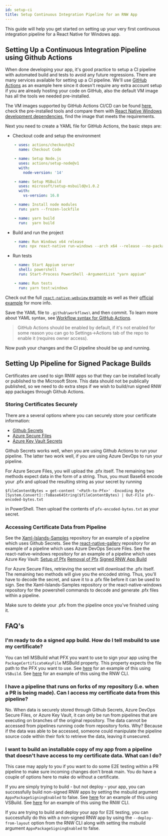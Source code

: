 ```yaml
---
id: setup-ci
title: Setup Continuous Integration Pipeline for an RNW App
---
```


This guide will help you get started on setting up your very first continuous integration pipeline for a React Native for Windows app.

## Setting Up a Continuous Integration Pipeline using Github Actions

When done developing your app, it's good practice to setup a CI pipeline with automated build and tests to avoid any future regressions. There are many services available for setting up a CI pipeline. We'll use [GitHub Actions](https://docs.github.com/actions/getting-started-with-github-actions/about-github-actions) as an example here since it doesn't require any extra account setup if you are already hosting your code on GitHub, also the default VM image has all the tools we needed pre-installed.

The VM images supported by GitHub Actions CI/CD can be found [here](https://github.com/actions/virtual-environments#github-actions-virtual-environments), check the pre-installed tools and compare them with [React Native Windows development dependencies](https://microsoft.github.io/react-native-windows/docs/rnw-dependencies), find the image that meets the requirements.

Next you need to create a YAML file for GitHub Actions, the basic steps are:
- Checkout code and setup the environment
```yaml
    - uses: actions/checkout@v2
      name: Checkout Code

    - name: Setup Node.js
      uses: actions/setup-node@v1
      with:
        node-version: '14'

    - name: Setup MSBuild
      uses: microsoft/setup-msbuild@v1.0.2
      with:
        vs-version: 16.8

    - name: Install node modules
      run: yarn --frozen-lockfile

    - name: yarn build
      run:  yarn build
```
- Build and run the project
```yaml
    - name: Run Windows x64 release
      run: npx react-native run-windows --arch x64 --release --no-packager --logging --deploy-from-layout
```
- Run tests
```yaml
    - name: Start Appium server
      shell: powershell
      run: Start-Process PowerShell -ArgumentList "yarn appium"

    - name: Run tests
      run: yarn test:windows
```
Check out the full [`react-native-webview` example](https://github.com/react-native-webview/react-native-webview/blob/master/.github/workflows/windows-ci.yml) as well as their [official example](https://github.blog/2019-08-08-github-actions-now-supports-ci-cd/) for more info.

Save the YAML file to `.github\workflows\` and then commit. To learn more about YAML syntax, see [Workflow syntax for GitHub Actions](https://docs.github.com/actions/reference/workflow-syntax-for-github-actions).

> GitHub Actions should be enabled by default, if it's not enabled for some reason you can go to Settings->Actions tab of the repo to enable it (requires owner access).

Now push your changes and the CI pipeline should be up and running.

## Setting Up Pipeline for Signed Package Builds
Certificates are used to sign RNW apps so that they can be installed locally or published to the Microsoft Store. This data should not be publically published, so we need to do extra steps if we wish to build/run signed RNW app packages through Github Actions.

### Storing Certificates Securely
There are a several options where you can securely store your certificate information:

- [Github Secrets](https://docs.github.com/actions/reference/encrypted-secrets)
- [Azure Secure Files](https://docs.microsoft.com/azure/devops/pipelines/library/secure-files?view=azure-devops)
- [Azure Key Vault Secrets](https://docs.microsoft.com/azure/key-vault/secrets/about-secrets)

Github Secrets works well, when you are using Github Actions to run your pipeline. The latter two work well, if you are using Azure DevOps to run your pipeline.

For Azure Secure Files, you will upload the .pfx itself. The remaining two methods expect data in the form of a string. Thus, you must Base64 encode your .pfx and upload the resulting string as your secret by running 
```
$fileContentBytes = get-content '<Path-to-Pfx>' -Encoding Byte
[System.Convert]::ToBase64String($fileContentBytes) | Out-File pfx-encoded-bytes.txt
```
in PowerShell. Then upload the contents of `pfx-encoded-bytes.txt` as your secret.

### Accessing Certificate Data from Pipeline
See the [Xaml-Islands-Samples](https://github.com/microsoft/Xaml-Islands-Samples/blob/master/.github/workflows/CPP-CI.yml) repository for an example of a pipeline which uses Github Secrets.
See the [react-native-gallery](https://github.com/microsoft/react-native-gallery/blob/main/ci.yml) repository for an example of a pipeline which uses Azure DevOps Secure Files.
See the react-native-windows repository for an example of a pipeline which uses Azure Key Vault:
[Setup of Pfx](https://github.com/microsoft/react-native-windows/blob/main/.ado/templates/setup-certificate.yml)
[Removal of Pfx](https://github.com/microsoft/react-native-windows/blob/main/.ado/templates/cleanup-certificate.yml)
[Signed RNW App Build](https://github.com/microsoft/react-native-windows/blob/main/.ado/templates/run-windows-with-certificates.yml)

For Azure Secure Files, retrieving the secret will download the .pfx itself. The remaining two methods will give you the encoded string. Thus, you'll have to decode the secret, and save it to a .pfx file before it can be used to sign.  See the Xaml-Islands-Samples repository or the react-native-windows repository for the powershell commands to decode and generate .pfx files within a pipeline.
	
Make sure to delete your .pfx from the pipeline once you've finished using it.

## FAQ's
### I'm ready to do a signed app build. How do I tell msbuild to use my certificate?
You can tell MSBuild what PFX you want to use to sign your app using the `PackageCertificateKeyFile` MSBuild property. This property expects the file path to the PFX you want to use. See [here](https://github.com/microsoft/react-native-windows/blob/353321ee40391f6f302e7cc80f96285e12780cbe/.ado/jobs/playground.yml#L114) for an example of this using `VSBuild`. See [here](https://github.com/microsoft/react-native-windows/blob/353321ee40391f6f302e7cc80f96285e12780cbe/.ado/templates/run-windows-with-certificates.yml#L48) for an example of this using the RNW CLI.

### I have a pipeline that runs on forks of my repository (i.e. when a PR is being made). Can I access my certificate data from this pipeline?
No. When data is securely stored through Github Secrets, Azure DevOps Secure Files, or Azure Key Vault, it can only be run from pipelines that are executing on branches of the original repository. The data cannot be accessed from pipelines running code from repository forks. Why? Because if the data was able to be accessed, someone could manipulate the pipeline source code within their fork to retrieve the data, leaving it unsecured.

### I want to build an installable copy of my app from a pipeline that doesn't have access to my certificate data. What can I do?
This case may apply to you if you want to do some E2E testing within a PR pipeline to make sure incoming changes don't break main. You do have a couple of options here to make do without a certificate.

If you are simply trying to build - but not deploy - your app, you can successfully build non-signed RNW apps by setting the msbuild argument `AppxPackageSigningEnabled` to false. See [here](https://github.com/microsoft/react-native-windows/blob/353321ee40391f6f302e7cc80f96285e12780cbe/.ado/jobs/playground.yml#L95) for an example of this using VSBuild. See [here](https://github.com/microsoft/react-native-windows/blob/353321ee40391f6f302e7cc80f96285e12780cbe/.ado/templates/run-windows-with-certificates.yml#L34) for an example of this using the RNW CLI.

If you are trying to build and deploy your app for E2E testing, you can successfully do this with a non-signed RNW app by using the `--deploy-from-layout` option from the RNW CLI along with setting the msbuild argument `AppxPackageSigningEnabled` to false.

